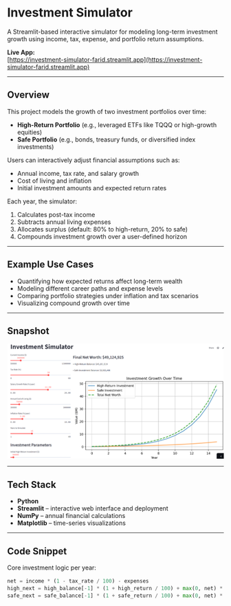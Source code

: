 # Investment Simulator

A Streamlit-based interactive simulator for modeling long-term investment growth using income, tax, expense, and portfolio return assumptions.

**Live App:**  
[https://investment-simulator-farid.streamlit.app](https://investment-simulator-farid.streamlit.app)

---

## Overview

This project models the growth of two investment portfolios over time:

- **High-Return Portfolio** (e.g., leveraged ETFs like TQQQ or high-growth equities)
- **Safe Portfolio** (e.g., bonds, treasury funds, or diversified index investments)

Users can interactively adjust financial assumptions such as:

- Annual income, tax rate, and salary growth
- Cost of living and inflation
- Initial investment amounts and expected return rates

Each year, the simulator:

1. Calculates post-tax income
2. Subtracts annual living expenses
3. Allocates surplus (default: 80% to high-return, 20% to safe)
4. Compounds investment growth over a user-defined horizon

---

## Example Use Cases

- Quantifying how expected returns affect long-term wealth
- Modeling different career paths and expense levels
- Comparing portfolio strategies under inflation and tax scenarios
- Visualizing compound growth over time

---

## Snapshot

![Investment Simulator Screenshot](snapshot_2.png) 

---

## Tech Stack

- **Python**
- **Streamlit** – interactive web interface and deployment
- **NumPy** – annual financial calculations
- **Matplotlib** – time-series visualizations

---

## Code Snippet

Core investment logic per year:

```python
net = income * (1 - tax_rate / 100) - expenses
high_next = high_balance[-1] * (1 + high_return / 100) + max(0, net) * 0.8
safe_next = safe_balance[-1] * (1 + safe_return / 100) + max(0, net) * 0.2
